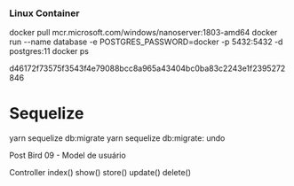 ### Linux Container
docker pull mcr.microsoft.com/windows/nanoserver:1803-amd64
docker run --name database -e POSTGRES_PASSWORD=docker -p 5432:5432 -d postgres:11
docker ps

d46172f73575f3543f4e79088bcc8a965a43404bc0ba83c2243e1f2395272846

# Sequelize
yarn sequelize db:migrate
yarn sequelize db:migrate: undo

Post Bird
09 - Model de usuário

Controller
index()
show()
store()
update()
delete()

